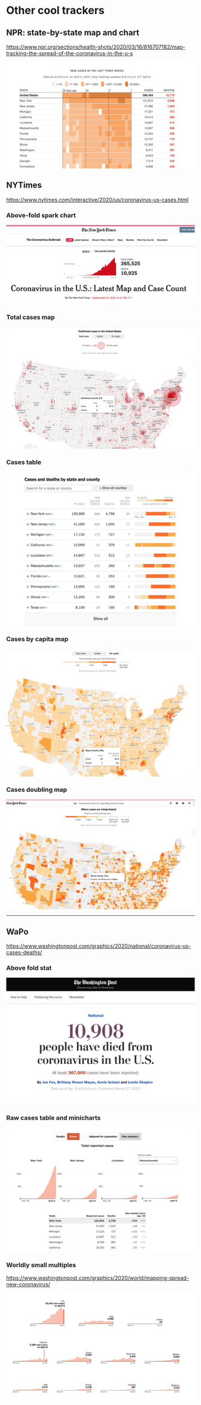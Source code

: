 # Other cool trackers



## NPR: state-by-state map and chart

https://www.npr.org/sections/health-shots/2020/03/16/816707182/map-tracking-the-spread-of-the-coronavirus-in-the-u-s

<img src="repo_assets/images/npr-tabular-heatmap.png" alt="npr-tabular-heatmap.png">


## NYTimes

https://www.nytimes.com/interactive/2020/us/coronavirus-us-cases.html

### Above-fold spark chart

<img src="repo_assets/images/nyt-above-fold-bar-chart.png" alt="nyt-above-fold-bar-chart.png">


### Total cases map

<img src="repo_assets/images/nyt-total-cases-map.png" alt="nyt-total-cases-map.png">

### Cases table 

<img src="repo_assets/images/nyt-cases-table.png" alt="nyt-cases-table.png">



### Cases by capita map

<img src="repo_assets/images/nyt-cases-by-capita-map.png" alt="">


### Cases doubling map

<img src="repo_assets/images/nyt-cases-doubling-map.png" alt="nyt-cases-doubling-map.png">


-------------


## WaPo

https://www.washingtonpost.com/graphics/2020/national/coronavirus-us-cases-deaths/

### Above fold stat

<img src="repo_assets/images/wapo-above-fold-stat.png" alt="wapo-above-fold-stat.png">


### Raw cases table and minicharts


<img src="repo_assets/images/wapo-raw-cases-table.png" alt="wapo-raw-cases-table.png">


### Worldly small multiples

https://www.washingtonpost.com/graphics/2020/world/mapping-spread-new-coronavirus/

<img src="repo_assets/images/wapo-world-small-multiples.png" alt="wapo-world-small-multiples.png">
